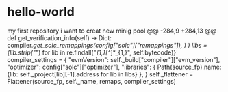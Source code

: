 # hello-world
my first repository
i want to creat new minig pool
@@ -284,9 +284,13 @@ def get_verification_info(self) -> Dict:
                        compiler._get_solc_remappings(config["solc"]["remappings"]),
                    )
                )
                libs = {lib.strip("_") for lib in re.findall("_{1,}[^_]*_{1,}", self.bytecode)}
                compiler_settings = {
                    "evmVersion": self._build["compiler"]["evm_version"],
                    "optimizer": config["solc"]["optimizer"],
                    "libraries": {
                        Path(source_fp).name: {lib: self._project[lib][-1].address for lib in libs}
                    },
                }
                self._flattener = Flattener(source_fp, self._name, remaps, compiler_settings)
